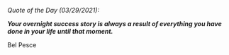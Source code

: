*Quote of the Day (03/29/2021):*

_**Your overnight success story is always a result of everything you have done in your life until that moment.**_

Bel Pesce